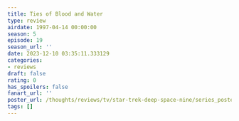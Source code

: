 ```yaml
---
title: Ties of Blood and Water
type: review
airdate: 1997-04-14 00:00:00
season: 5
episode: 19
season_url: ''
date: 2023-12-10 03:35:11.333129
categories:
- reviews
draft: false
rating: 0
has_spoilers: false
fanart_url: ''
poster_url: /thoughts/reviews/tv/star-trek-deep-space-nine/series_poster.jpg
tags: []
---
```


